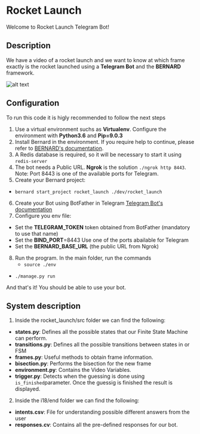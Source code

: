 # Rocket Launch

Welcome to Rocket Launch Telegram Bot!

## Description

We have a video of a rocket launch and we want to know at which frame exactly is the rocket launched using a **Telegram Bot** and the **BERNARD** framework.

![alt text](https://github.com/PilarHB/TelegramRocketLaunch/images/FSM_Diagram.png)

## Configuration

To run this code it is higly recommended to follow the next steps
1. Use a virtual environment suchs as **Virtualenv**. Configure the environment with **Python3.6** and **Pip=9.0.3**
2. Install Bernard in the environment. If you require help to continue, please refer to [BERNARD's documentation](https://github.com/BernardFW/bernard). 
3. A Redis database is required, so it will be necessary to start it using  `redis-server`
4. The bot needs a Public URL. **Ngrok** is the solution `./ngrok http 8443`. Note: Port 8443 is one of the available ports for Telegram. 
5. Create your Bernard project:
  -  `bernard start_project rocket_launch ./dev/rocket_launch`
6. Create your Bot using BotFather in Telegram [Telegram Bot's documentation](https://core.telegram.org/bots) 
7. Configure you env file:
  - Set the **TELEGRAM_TOKEN** token obtained from BotFather (mandatory to use that name)
  - Set the **BIND_PORT**=8443 Use one of the ports abailable for Telegram
  - Set the **BERNARD_BASE_URL** (the public URL from Ngrok)
8. Run the program. In the main folder, run the commands
   -  `source ./env`   
  -  `./manage.py run`
  
And that's it! You should be able to use your bot. 
  
## System description

1. Inside the rocket_launch/src folder we can find the following: 

* **states.py**: Defines all the possible states that our Finite State Machine can perform. 
* **transitions.py**: Defines all the possible transitions between states in or FSM
* **frames.py**: Useful methods to obtain frame information. 
* **bisection.py**: Performs the bisection for the new frame
* **environment.py**: Contains the Video Variables. 
* **trigger.py**: Detects when the guessing is done using `is_finished`parameter. Once the guessig is finished the result is displayed.  

2. Inside the i18/end folder we can find the following:
* **intents.csv**: File for understanding possible different answers from the user
* **responses.cv**: Contains all the pre-defined responses for our bot. 
